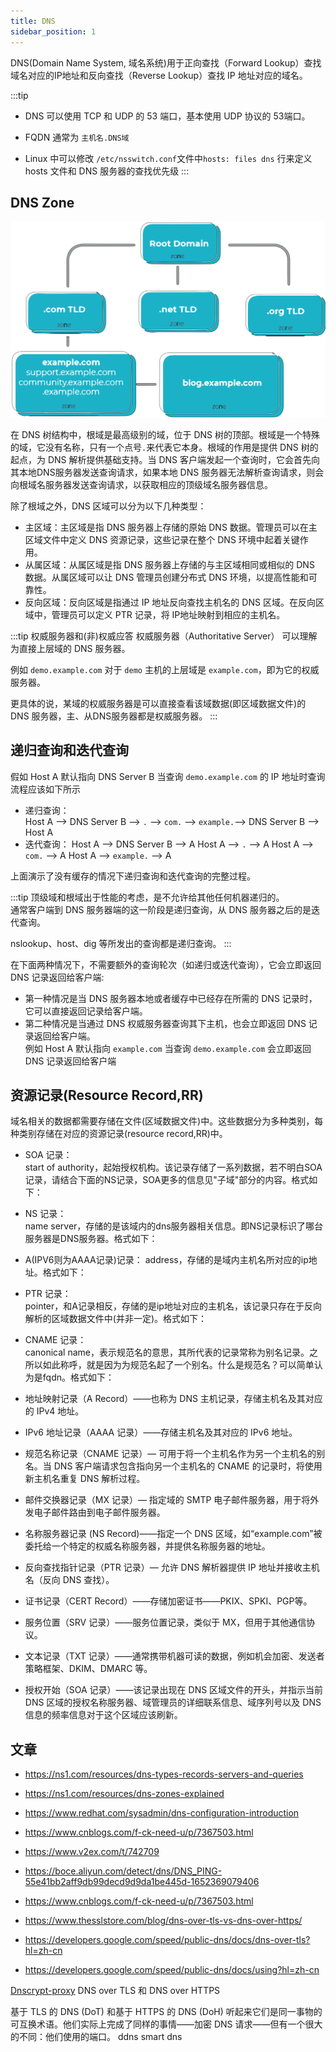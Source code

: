 ```yaml
---
title: DNS
sidebar_position: 1
---
```


DNS(Domain Name System, 域名系统)用于正向查找（Forward Lookup）查找域名对应的IP地址和反向查找（Reverse Lookup）查找 IP 地址对应的域名。

:::tip

- DNS 可以使用 TCP 和 UDP 的 53 端口，基本使用 UDP 协议的 53端口。

- FQDN 通常为 `主机名.DNS域`
- Linux 中可以修改 `/etc/nsswitch.conf`文件中`hosts: files dns` 行来定义 hosts 文件和 DNS 服务器的查找优先级
:::

## DNS Zone

![1685590784551](image/README/1685590784551.svg)

在 DNS 树结构中，根域是最高级别的域，位于 DNS 树的顶部。根域是一个特殊的域，它没有名称，只有一个点号`.`来代表它本身。根域的作用是提供 DNS 树的起点，为 DNS 解析提供基础支持。当 DNS 客户端发起一个查询时，它会首先向其本地DNS服务器发送查询请求，如果本地 DNS 服务器无法解析查询请求，则会向根域名服务器发送查询请求，以获取相应的顶级域名服务器信息。

除了根域之外，DNS 区域可以分为以下几种类型：

- 主区域：主区域是指 DNS 服务器上存储的原始 DNS 数据。管理员可以在主区域文件中定义 DNS 资源记录，这些记录在整个 DNS 环境中起着关键作用。
- 从属区域：从属区域是指 DNS 服务器上存储的与主区域相同或相似的 DNS 数据。从属区域可以让 DNS 管理员创建分布式 DNS 环境，以提高性能和可靠性。
- 反向区域：反向区域是指通过 IP 地址反向查找主机名的 DNS 区域。在反向区域中，管理员可以定义 PTR 记录，将 IP地址映射到相应的主机名。

:::tip 权威服务器和(非)权威应答
权威服务器（Authoritative Server） 可以理解为直接上层域的 DNS 服务器。

例如 `demo.example.com` 对于 `demo` 主机的上层域是 `example.com`，即为它的权威服务器。

更具体的说，某域的权威服务器是可以直接查看该域数据(即区域数据文件)的 DNS 服务器，主、从DNS服务器都是权威服务器。
:::

## 递归查询和迭代查询

假如 Host A 默认指向 DNS Server B 当查询 `demo.example.com` 的 IP 地址时查询流程应该如下所示

- 递归查询：  
  Host A --> DNS Server B --> `.` --> `com.` --> `example.`--> DNS Server B --> Host A
- 迭代查询：
  Host A --> DNS Server B --> A
  Host A --> `.` --> A
  Host A --> `com.` --> A
  Host A --> `example.` --> A

上面演示了没有缓存的情况下递归查询和迭代查询的完整过程。

:::tip
顶级域和根域出于性能的考虑，是不允许给其他任何机器递归的。  
通常客户端到 DNS 服务器端的这一阶段是递归查询，从 DNS 服务器之后的是迭代查询。

nslookup、host、dig 等所发出的查询都是递归查询。
:::

在下面两种情况下，不需要额外的查询轮次（如递归或迭代查询），它会立即返回 DNS 记录返回给客户端:

- 第一种情况是当 DNS 服务器本地或者缓存中已经存在所需的 DNS 记录时，它可以直接返回记录给客户端。
- 第二种情况是当通过 DNS 权威服务器查询其下主机，也会立即返回 DNS 记录返回给客户端。  
  例如 Host A 默认指向 `example.com` 当查询 `demo.example.com` 会立即返回 DNS 记录返回给客户端

## 资源记录(Resource Record,RR)

域名相关的数据都需要存储在文件(区域数据文件)中。这些数据分为多种类别，每种类别存储在对应的资源记录(resource record,RR)中。

- SOA 记录：  
  start of authority，起始授权机构。该记录存储了一系列数据，若不明白SOA记录，请结合下面的NS记录，SOA更多的信息见"子域"部分的内容。格式如下：
- NS 记录：  
  name server，存储的是该域内的dns服务器相关信息。即NS记录标识了哪台服务器是DNS服务器。格式如下：
- A(IPV6则为AAAA记录)记录：
  address，存储的是域内主机名所对应的ip地址。格式如下：
- PTR 记录：  
  pointer，和A记录相反，存储的是ip地址对应的主机名，该记录只存在于反向解析的区域数据文件中(并非一定)。格式如下：
- CNAME 记录：  
  canonical name，表示规范名的意思，其所代表的记录常称为别名记录。之所以如此称呼，就是因为为规范名起了一个别名。什么是规范名？可以简单认为是fqdn。格式如下：

- 地址映射记录（A Record）——也称为 DNS 主机记录，存储主机名及其对应的 IPv4 地址。
- IPv6 地址记录（AAAA 记录）——存储主机名及其对应的 IPv6 地址。
- 规范名称记录（CNAME 记录）— 可用于将一个主机名作为另一个主机名的别名。当 DNS 客户端请求包含指向另一个主机名的 CNAME 的记录时，将使用新主机名重复 DNS 解析过程。
- 邮件交换器记录（MX 记录）— 指定域的 SMTP 电子邮件服务器，用于将外发电子邮件路由到电子邮件服务器。
- 名称服务器记录 (NS Record)——指定一个 DNS 区域，如“example.com”被委托给一个特定的权威名称服务器，并提供名称服务器的地址。
- 反向查找指针记录（PTR 记录）— 允许 DNS 解析器提供 IP 地址并接收主机名（反向 DNS 查找）。
- 证书记录（CERT Record）——存储加密证书——PKIX、SPKI、PGP等。
- 服务位置（SRV 记录）——服务位置记录，类似于 MX，但用于其他通信协议。
- 文本记录（TXT 记录）——通常携带机器可读的数据，例如机会加密、发送者策略框架、DKIM、DMARC 等。
- 授权开始（SOA 记录）——该记录出现在 DNS 区域文件的开头，并指示当前 DNS 区域的授权名称服务器、域管理员的详细联系信息、域序列号以及 DNS 信息的频率信息对于这个区域应该刷新。

## 文章

- <https://ns1.com/resources/dns-types-records-servers-and-queries>
- <https://ns1.com/resources/dns-zones-explained>
- <https://www.redhat.com/sysadmin/dns-configuration-introduction>
- <https://www.cnblogs.com/f-ck-need-u/p/7367503.html>

- <https://www.v2ex.com/t/742709>
- <https://boce.aliyun.com/detect/dns/DNS_PING-55e41bb2aff9db99decd9d9da1be445d-1652369079406>
- <https://www.cnblogs.com/f-ck-need-u/p/7367503.html>
- <https://www.thesslstore.com/blog/dns-over-tls-vs-dns-over-https/>
- <https://developers.google.com/speed/public-dns/docs/dns-over-tls?hl=zh-cn>
- <https://developers.google.com/speed/public-dns/docs/using?hl=zh-cn>

[Dnscrypt-proxy](https://wiki.archlinux.org/title/Dnscrypt-proxy)
DNS over TLS 和 DNS over HTTPS

基于 TLS 的 DNS (DoT) 和基于 HTTPS 的 DNS (DoH) 听起来它们是同一事物的可互换术语。他们实际上完成了同样的事情——加密 DNS 请求——但有一个很大的不同：他们使用的端口。
ddns
smart dns
